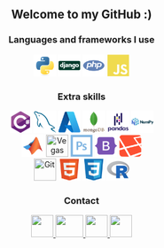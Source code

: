 <div align="center">
<h2>Welcome to my GitHub :)</h2>
<h3>Languages and frameworks I use</h3>
<p>
<img src="https://raw.githubusercontent.com/devicons/devicon/9f4f5cdb393299a81125eb5127929ea7bfe42889/icons/python/python-original.svg" height="40" width="40" style="max-width:100%;" title="Python">
<img src="https://raw.githubusercontent.com/devicons/devicon/9f4f5cdb393299a81125eb5127929ea7bfe42889/icons/django/django-original.svg" height="40" width="40" style="max-width:100%;" title="Django">
<img src="https://raw.githubusercontent.com/devicons/devicon/7a4ca8aa871d6dca81691e018d31eed89cb70a76/icons/php/php-plain.svg" height="40" width="40" style="max-width:100%;" title="PHP">
<img src="https://raw.githubusercontent.com/devicons/devicon/7a4ca8aa871d6dca81691e018d31eed89cb70a76/icons/javascript/javascript-plain.svg" height="40" width="40" style="max-width:100%;" title="JavaScript">
</p>

<h3>Extra skills</h3>
<p>
<img src="https://github.com/devicons/devicon/blob/master/icons/csharp/csharp-original.svg" height="40" width="40" style="max-width:100%;" title="C#">
<img src="https://github.com/devicons/devicon/blob/master/icons/mysql/mysql-original.svg" height="40" width="40" style="max-width:100%;" title="MySQL Workbench">
 <img src="https://github.com/devicons/devicon/blob/master/icons/azure/azure-original.svg" height="40" width="40" style="max-width:100%;" title="Azure">
 <img src="https://raw.githubusercontent.com/devicons/devicon/2ae2a900d2f041da66e950e4d48052658d850630/icons/mongodb/mongodb-original-wordmark.svg" height="40" width="40" style="max-width:100%;" title="MongoDB">
<img src="https://raw.githubusercontent.com/devicons/devicon/2ae2a900d2f041da66e950e4d48052658d850630/icons/pandas/pandas-original-wordmark.svg" height="40" width="40" style="max-width:100%;" title="Pandas">
<img src="https://raw.githubusercontent.com/devicons/devicon/2ae2a900d2f041da66e950e4d48052658d850630/icons/numpy/numpy-original-wordmark.svg" height="40" width="40" style="max-width:100%;" title="Numpy"><br>
<img src="https://raw.githubusercontent.com/devicons/devicon/2ae2a900d2f041da66e950e4d48052658d850630/icons/matlab/matlab-original.svg" height="40" width="40" style="max-width:100%;" title="MatLab">
<img src="https://upload.wikimedia.org/wikipedia/commons/3/39/Vegas_Pro_15.0.png" height="40" width="40" style="max-width:100%;" title="Vegas Pro">
<img src="https://raw.githubusercontent.com/devicons/devicon/7a4ca8aa871d6dca81691e018d31eed89cb70a76/icons/photoshop/photoshop-line.svg" height="40" width="40" style="max-width:100%;" title="Photoshop">
<img src="https://raw.githubusercontent.com/devicons/devicon/7a4ca8aa871d6dca81691e018d31eed89cb70a76/icons/bootstrap/bootstrap-plain.svg" height="40" width="40" style="max-width:100%;" title="Bootstrap">
<img src="https://raw.githubusercontent.com/devicons/devicon/7a4ca8aa871d6dca81691e018d31eed89cb70a76/icons/laravel/laravel-plain.svg" height="40" width="40" style="max-width:100%;" title="Laravel"><br>
<img src="https://img.icons8.com/material/452/git.png" height="40" width="40" style="max-width:100%;" title="Git">
<img src="https://raw.githubusercontent.com/devicons/devicon/7a4ca8aa871d6dca81691e018d31eed89cb70a76/icons/html5/html5-original.svg" height="40" width="40" style="max-width:100%;" title="HTML 5">
<img src="https://raw.githubusercontent.com/devicons/devicon/7a4ca8aa871d6dca81691e018d31eed89cb70a76/icons/css3/css3-original.svg" height="40" width="40" style="max-width:100%;" title="CSS 3">
<img src="https://raw.githubusercontent.com/devicons/devicon/9f4f5cdb393299a81125eb5127929ea7bfe42889/icons/r/r-original.svg" height="40" width="40" style="max-width:100%;" title="R">
</p>

<h3>Contact</h3>
<a href="https://www.linkedin.com/in/leovasc5/" target="_blank" title="LinkedIn">
  <img src="https://cdn.icon-icons.com/icons2/3041/PNG/512/linkedin_logo_icon_189225.png" height="40" width="40" style="max-width:100%;">
</a>
<a href="https://twitter.com/leovasc5" target="_blank" title="Twitter">
  <img src="https://logodownload.org/wp-content/uploads/2014/09/twitter-logo-4.png" height="40" width="50" style="max-width:100%;">
</a>
<a href="https://www.instagram.com/leovasc5/" target="_blank" title="Instagram">
  <img src="https://upload.wikimedia.org/wikipedia/commons/thumb/5/58/Instagram-Icon.png/1025px-Instagram-Icon.png" height="40" width="40" style="max-width:100%;">
</a>
<a href="https://www.youtube.com/channel/UCh3t0H-Den3BkEeuC4-WB2g/videos" target="_blank" title="YouTube">
  <img src="https://cdn-icons-png.flaticon.com/512/1384/1384060.png" height="40" width="40" style="max-width:100%;">
</a><br>
  </div>

